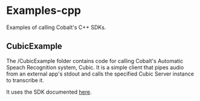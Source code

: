 # Examples-cpp
Examples of calling Cobalt's C++ SDKs.

## CubicExample
The /CubicExample folder contains code for calling Cobalt's Automatic Speach Recognition system, Cubic.  It is a simple client that pipes audio from an external app's stdout and calls the specified Cubic Server instance to transcribe it. 

It uses the SDK documented [here](https://cobaltspeech.github.io/sdk-cubic).
